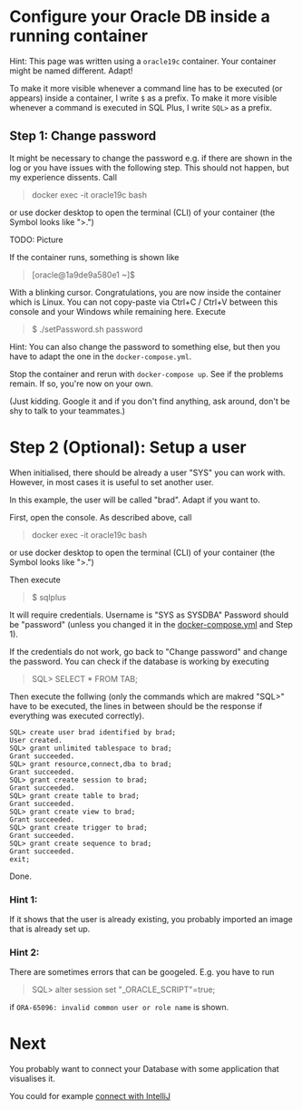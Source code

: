 # Configure your Oracle DB inside a running container

Hint: This page was written using a `oracle19c` container. Your container might be named different. Adapt!

To make it more visible whenever a command line has to be executed (or appears) inside a container, I write `$` as a prefix.
To make it more visible whenever a command is executed in SQL Plus, I write `SQL>` as a prefix.

## Step 1: Change password

It might be necessary to change the password e.g. if there are shown in the log or you have issues with the following step. This should not happen, but my experience dissents.
Call

> docker exec -it oracle19c bash

or use docker desktop to open the terminal (CLI) of your container (the Symbol looks like ">.")

TODO: Picture

If the container runs, something is shown like

>[oracle@1a9de9a580e1 ~]$

With a blinking cursor. Congratulations, you are now inside the container which is Linux. You can not copy-paste via Ctrl+C / Ctrl+V between this console and your Windows while remaining here.  Execute

>$ ./setPassword.sh password

Hint: You can also change the password to something else, but then you have to adapt the one in the `docker-compose.yml`.

Stop the container and rerun with `docker-compose up`. See if the problems remain. If so, you're now on your own.

(Just kidding. Google it and if you don't find anything, ask around, don't be shy to talk to your teammates.)

# Step 2 (Optional): Setup a user

When initialised, there should be already a user "SYS" you can work with. However, in most cases it is useful to set another user.

In this example, the user will be called "brad". Adapt if you want to.

First, open the console. As described above, call

> docker exec -it oracle19c bash

or use docker desktop to open the terminal (CLI) of your container (the Symbol looks like ">.")

Then execute
>$ sqlplus

It will require credentials.
Username is "SYS as SYSDBA"
Password should be "password" (unless you changed it in the [docker-compose.yml](../step2/runDockerContainer.md#prepare-docker-file) and Step 1).

If the credentials do not work, go back to "Change password" and change the password.
You can check if the database is working by executing

> SQL> SELECT * FROM TAB;

Then execute the follwing (only the commands which are makred "SQL>" have to be executed, the lines in between should be the response if everything was executed correctly).

```
SQL> create user brad identified by brad;
User created.
SQL> grant unlimited tablespace to brad;
Grant succeeded.
SQL> grant resource,connect,dba to brad;
Grant succeeded.
SQL> grant create session to brad;
Grant succeeded.
SQL> grant create table to brad;
Grant succeeded.
SQL> grant create view to brad;
Grant succeeded.
SQL> grant create trigger to brad;
Grant succeeded.
SQL> grant create sequence to brad;
Grant succeeded.
exit;
```

Done.

### Hint 1: 

If it shows that the user is already existing, you probably imported an image that is already set up.

### Hint 2: 

There are sometimes errors that can be googeled. E.g. you have to run

> SQL> alter session set "_ORACLE_SCRIPT"=true;

if `ORA-65096: invalid common user or role name` is shown.

# Next 

You probably want to connect your Database with some application that visualises it. 

You could for example [connect with IntelliJ](connectWithIntelliJ.md)

